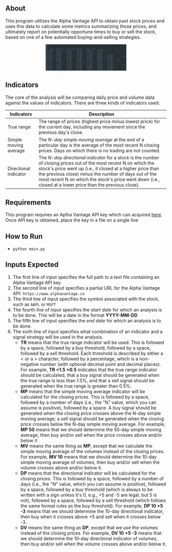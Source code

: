 ## About

This program utilizes the Alpha Vantage API to obtain past stock prices and uses this 
data to calculate some metrics summarizing those prices, and ultimately report on potentially opportune 
times to buy or sell the stock, based on one of a few automated buying-and-selling strategies. 

<div align="center">
    <img src="images/stock-strategies.png" width=50%>
</div>


## Indicators

The core of the analysis will be comparing daily price and volume data against the values of 
indicators. There are three kinds of indicators used:

| Indicators            | Description                                                                                                                                                                                                                                                                                                                                             | 
| --------------------- | ------------------------------------------------------------------------------------------------------------------------------------------------------------------------------------------------------------------------------------------------------------------------------------------------------------------------------------------------------- |
| True range            | The range of prices (highest price minus lowest price) for the current day, including any movement since the previous day's close.                                                                                                                                                                                                                      |
| Simple moving average | The *N-day simple moving average* at the end of a particular day is the average of the most recent N closing prices. Days on which there is no trading are not counted.                                                                                                                                                                                 |
| Directional indicator | The *N-day directional indicator* for a stock is the number of closing prices out of the most recent N on which the stock's price went up (i.e., it closed at a higher price than the previous close) *minus* the number of days out of the most recent N on which the stock's price went down (i.e., closed at a lower price than the previous close). |


## Requirements 

This program requires an Aplha Vantage API key which can acquired [here](https://www.alphavantage.co/support/#api-key). Once API key is 
obtained, place the key in a file on a single line


## How to Run

 - `python main.py`


## Inputs Expected

1. The first line of input specifies the full path to a text file containing an Alpha Vantage API key
2. The second line of input specifies a partial URL for the Alpha Vantage API: `https://www.alphavantage.co`
3. The third line of input specifies the symbol associated with the stock, such as `AAPL` or `MSFT`
4. The fourth line of input specifies the *start date* for which an analysis is to be done. This will be a date in the format **YYYY-MM-DD**
5. The fifth line of input specifies the *end date* for which an analysis is to be done.
6. The sixth line of input specifies what combination of an indicator and a signal strategy will be used in the analysis.
    - **TR** means that the true range indicator will be used. This is followed by a space, followed by a buy threshold, followed by a space, followed by a sell threshold.
      Each threshold is described by either a < or a > character, followed by a percentage, which is a non-negative number (with optional decimal point and decimal places). 
      For example, **TR <1.5 >0.5** indicates that the true range indicator should be calculated, that a buy signal should be generated when the true range is less than 1.5%, 
      and that a sell signal should be generated when the true range is greater than 0.5%.
    - **MP** means that the simple moving average indicator will be calculated for the closing prices. This is followed by a space, followed by a number of days (i.e., the "N" value, 
      which you can assume is positive), followed by a space. A buy signal should be generated when the closing price crosses above the N-day simple moving average; a sell signal 
      should be generated when the closing price crosses below the N-day simple moving average. For example, **MP 50** means that we should determine the 50-day simple moving average, 
      then buy and/or sell when the price crosses above and/or below it
    - **MV** means the same thing as **MP**, except that we calculate the simple moving average of the volumes instead of the closing prices. For example, **MV 10** means that we should determine 
      the 10-day simple moving average of volumes, then buy and/or sell when the volume crosses above and/or below it.
    - **DP** means that the directional indicator will be calculated for the closing prices. This is followed by a space, followed by a number of days (i.e., the "N" value, which you can 
      assume is positive), followed by a space, followed by a buy threshold (which is always to be written with a sign unless it's 0, e.g., +5 and -5 are legal, but 5 is not), followed 
      by a space, followed by a sell threshold (which follows the same format rules as the buy threshold). For example, **DP 10 +5 -3** means that we should determine the 10-day directional 
      indicator, then buy when it crosses above +5 and sell when it crosses below -3.
    - **DV** means the same thing as **DP**, except that we use the volumes instead of the closing prices. For example, **DV 10 +5 -3** means that we should determine the 10-day directional indicator 
      of volumes, then buy and/or sell when the volume crosses above and/or below it.
